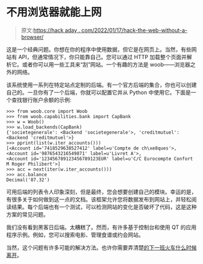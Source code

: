# 不用浏览器就能上网

> 原文:[https://hack aday . com/2022/01/17/hack-the-web-without-a-browser/](https://hackaday.com/2022/01/17/hack-the-web-without-a-browser/)

这是一个经典问题。你想在你的程序中使用数据，但它是在网页上。当然，有些网站有 API，但通常情况下，你只能靠自己。您可以通过 HTTP 加载整个页面并解析它。或者你可以用一些工具来“刮”网站。一个有趣的方法是 woob——浏览器之外的网络。

该系统使用一系列在特定站点定制的后端。有一个官方后端的集合，你也可以创建自己的。一旦你有了一个后端，你就可以配置它并从 Python 中使用它。下面是一个查找银行账户余额的示例:

```
>>> from woob.core import Woob
>>> from woob.capabilities.bank import CapBank
>>> w = Woob()
>>> w.load_backends(CapBank)
{'societegenerale': <Backend 'societegenerale'>, 'creditmutuel': <Backend 'creditmutuel'>}
>>> pprint(list(w.iter_accounts()))
[<Account id='7418529638527412' label=u'Compte de ch\xe8ques'>,
<Account id='9876543216549871' label=u'Livret A'>,
<Account id='123456789123456789123EUR' label=u'C/C Eurocompte Confort M Roger Philibert'>]
>>> acc = next(iter(w.iter_accounts()))
>>> acc.balance
Decimal('87.32')
```

可用后端的列表令人印象深刻，但是最终，您会想要创建自己的模块。幸运的是，有很多关于如何做到这一点的文档。该框架允许您将数据发布到网站上，并轻松阅读结果。每个后端也有一个测试，可以检测网站的变化是否破坏了代码，这是这种方案的常见问题。

我们没有看到黑客日后端。太糟糕了。然而，有许多基于控制台和使用 QT 的应用程序示例。例如，您可以搜索电影、管理食谱或约会网站。

当然，这个问题有许多可能的解决方法。也许你需要弄清楚[的下一班火车什么时候离开](https://hackaday.com/2013/01/08/picture-frame-that-scrapes-train-times-from-the-web/)。